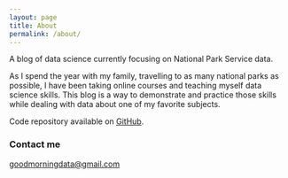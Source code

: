 ```yaml
---
layout: page
title: About
permalink: /about/
---
```


A blog of data science currently focusing on National Park Service data.

As I spend the year with my family, travelling to as many national parks as possible, I have been taking online courses and teaching myself data science skills. This blog is a way to demonstrate and practice those skills while dealing with data about one of my favorite subjects.

Code repository available on [GitHub](https://github.com/goodmorningdata/nps).

### Contact me

[goodmorningdata@gmail.com](mailto:goodmorningdata@gmail.com)
